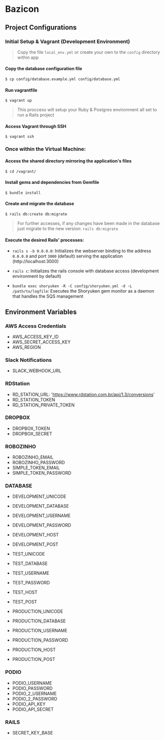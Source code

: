 # Bazicon

## Project Configurations

### Initial Setup & Vagrant (Development Environment)

> Copy the file `local_env.yml` or create your own to the `config` directory within app

#### Copy the database configuration file

`$ cp config/database.example.yml config/database.yml`

#### Run vagrantfile

`$ vagrant up`

> This proccess will setup your Ruby & Postgres environment all set to run a Rails project

#### Access Vagrant through SSH

`$ vagrant ssh`

### Once within the Virtual Machine:

#### Access the shared directory mirroring the application's files

`$ cd /vagrant/`

#### Install gems and dependencies from Gemfile

`$ bundle install`

#### Create and migrate the database

`$ rails db:create db:migrate`

> For further accesses, if any changes have been made in the database just migrate to the new version:  `rails db:migrate`

#### Execute the desired Rails' processes:

- `rails s -b 0.0.0.0`: Initializes the webserver binding to the address `0.0.0.0` and port `3000` (default) serving the application (http://localhost:3000)

- `rails c`: Initializes the rails console with database access (development environment by default)

- `bundle exec shoryuken -R -C config/shoryuken.yml -d -L /path/to/logfile`: Executes the Shoryuken gem monitor as a daemon that handles the SQS management

## Environment Variables

### AWS Access Credentials

- AWS_ACCESS_KEY_ID
- AWS_SECRET_ACCESS_KEY
- AWS_REGION

### Slack Notifications

- SLACK_WEBHOOK_URL

### RDStation

- RD_STATION_URL: 'https://www.rdstation.com.br/api/1.3/conversions'
- RD_STATION_TOKEN
- RD_STATION_PRIVATE_TOKEN

### DROPBOX

- DROPBOX_TOKEN
- DROPBOX_SECRET

### ROBOZINHO

- ROBOZINHO_EMAIL
- ROBOZINHO_PASSWORD
- SIMPLE_TOKEN_EMAIL
- SIMPLE_TOKEN_PASSWORD

### DATABASE

- DEVELOPMENT_UNICODE
- DEVELOPMENT_DATABASE
- DEVELOPMENT_USERNAME
- DEVELOPMENT_PASSWORD
- DEVELOPMENT_HOST
- DEVELOPMENT_POST

- TEST_UNICODE
- TEST_DATABASE
- TEST_USERNAME
- TEST_PASSWORD
- TEST_HOST
- TEST_POST

- PRODUCTION_UNICODE
- PRODUCTION_DATABASE
- PRODUCTION_USERNAME
- PRODUCTION_PASSWORD
- PRODUCTION_HOST
- PRODUCTION_POST

### PODIO

- PODIO_USERNAME
- PODIO_PASSWORD
- PODIO_2_USERNAME
- PODIO_2_PASSWORD
- PODIO_API_KEY
- PODIO_API_SECRET

### RAILS

- SECRET_KEY_BASE
